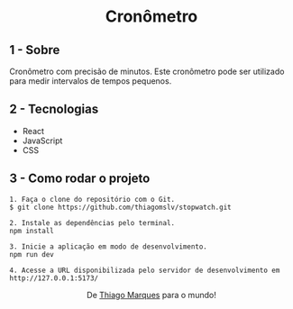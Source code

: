 <h1 align=center>Cronômetro</h1>

## 1 - Sobre

Cronômetro com precisão de minutos. Este cronômetro pode ser utilizado para medir intervalos de tempos pequenos.

## 2 - Tecnologias

- React
- JavaScript
- CSS

## 3 - Como rodar o projeto

```
1. Faça o clone do repositório com o Git.
$ git clone https://github.com/thiagomslv/stopwatch.git

2. Instale as dependências pelo terminal.
npm install

3. Inicie a aplicação em modo de desenvolvimento.
npm run dev

4. Acesse a URL disponibilizada pelo servidor de desenvolvimento em http://127.0.0.1:5173/
```

<p align="center">De <a href="https://www.linkedin.com/in/thiagomslv/">Thiago Marques</a> para o mundo!</p>